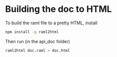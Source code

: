 # Building the doc to HTML
To build the raml file to a pretty HTML, install
```bash
npm install -g raml2html
```

Then run (in the api_doc folder)
```bash
raml2html doc.raml > doc.html
```

